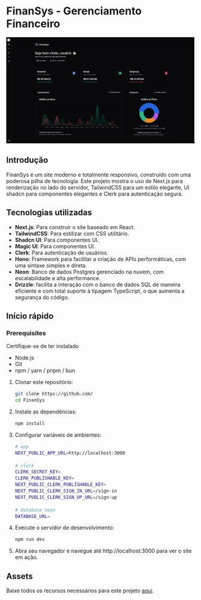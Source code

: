 <h1 align="start">
  FinanSys - Gerenciamento Financeiro
</h1>

<img width="1280" alt="FinanSys Thumbnail website" src="/public/assets/FinanSysDashboard.svg">


## Introdução

FinanSys é um site moderno e totalmente responsivo, construído com uma poderosa pilha de tecnologia. Este projeto mostra o uso de Next.js para renderização no lado do servidor, TailwindCSS para um estilo elegante, UI shadcn para componentes elegantes e Clerk para autenticação segura.

## Tecnologias utilizadas

- **Next.js**: Para construir o site baseado em React.
- **TailwindCSS**: Para estilizar com CSS utilitário.
- **Shadcn UI**: Para componentes UI.
- **Magic UI**: Para componentes UI.
- **Clerk**: Para autenticação de usuários.
- **Hono**: Framework para facilitar a criação de APIs performáticas, com uma sintaxe simples e direta.
- **Neon**: Banco de dados Postgres gerenciado na nuvem, com escalabilidade e alta performance.
- **Drizzle**: facilita a interação com o banco de dados SQL de maneira eficiente e com total suporte à tipagem TypeScript, o que aumenta a segurança do código.


## Início rápido

### Prerequisites
Certifique-se de ter instalado
- Node.js
- Git
- npm / yarn / pnpm / bun

1. Clonar este repositório:

   ```bash
   git clone https://github.com/
   cd FinanSys
   ```
2. Instale as dependências:
   ```bash
   npm install
   ```
3. Configurar variáveis de ​ambientes:
   ```bash
   # app
   NEXT_PUBLIC_APP_URL=http://localhost:3000
   
   # clerk
   CLERK_SECRET_KEY=
   CLERK_PUBLISHABLE_KEY=
   NEXT_PUBLIC_CLERK_PUBLISHABLE_KEY=
   NEXT_PUBLIC_CLERK_SIGN_IN_URL=/sign-in
   NEXT_PUBLIC_CLERK_SIGN_UP_URL=/sign-up

   # database neon
   DATABASE_URL=
   ```
5. Execute o servidor de desenvolvimento:
   ```bash
   npm run dev
   ```
6. Abra seu navegador e navegue até http://localhost:3000 para ver o site em ação.

## Assets
Baixe todos os recursos necessários para este projeto [aqui](https://#).